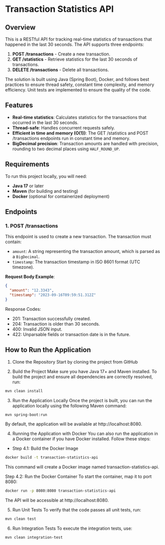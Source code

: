 # Transaction Statistics API

## Overview
This is a RESTful API for tracking real-time statistics of transactions that happened in the last 30 seconds. The API supports three endpoints:
1. **POST /transactions** - Create a new transaction.
2. **GET /statistics** - Retrieve statistics for the last 30 seconds of transactions.
3. **DELETE /transactions** - Delete all transactions.

The solution is built using Java (Spring Boot), Docker, and follows best practices to ensure thread safety, constant time complexity, and memory efficiency. Unit tests are implemented to ensure the quality of the code.

## Features
- **Real-time statistics**: Calculates statistics for the transactions that occurred in the last 30 seconds.
- **Thread-safe**: Handles concurrent requests safely.
- **Efficient in time and memory (O(1))**: The GET /statistics and POST /transactions endpoints run in constant time and memory.
- **BigDecimal precision**: Transaction amounts are handled with precision, rounding to two decimal places using `HALF_ROUND_UP`.

## Requirements
To run this project locally, you will need:
- **Java 17** or later
- **Maven** (for building and testing)
- **Docker** (optional for containerized deployment)

## Endpoints

### 1. POST /transactions
This endpoint is used to create a new transaction. The transaction must contain:
- `amount`: A string representing the transaction amount, which is parsed as a `BigDecimal`.
- `timestamp`: The transaction timestamp in ISO 8601 format (UTC timezone).

**Request Body Example**:
```json
{
  "amount": "12.3343",
  "timestamp": "2023-09-16T09:59:51.312Z"
}
```

Response Codes:

- 201: Transaction successfully created.
- 204: Transaction is older than 30 seconds.
- 400: Invalid JSON input.
- 422: Unparsable fields or transaction date is in the future.


## How to Run the Application
1. Clone the Repository
   Start by cloning the project from GitHub

2. Build the Project
   Make sure you have Java 17+ and Maven installed. To build the project and ensure all dependencies are correctly resolved, run:

```bash
mvn clean install
```

3. Run the Application Locally
   Once the project is built, you can run the application locally using the following Maven command:

```bash
mvn spring-boot:run
```

By default, the application will be available at http://localhost:8080.

4. Running the Application with Docker
   You can also run the application in a Docker container if you have Docker installed. Follow these steps:

 - Step 4.1: Build the Docker Image
```bash
docker build -t transaction-statistics-api 
```

This command will create a Docker image named transaction-statistics-api.

Step 4.2: Run the Docker Container
To start the container, map it to port 8080:

```bash
docker run -p 8080:8080 transaction-statistics-api
```
The API will be accessible at http://localhost:8080.

5. Run Unit Tests
   To verify that the code passes all unit tests, run:

```bash
mvn clean test
```

6. Run Integration Tests
   To execute the integration tests, use:

```bash
mvn clean integration-test
```
